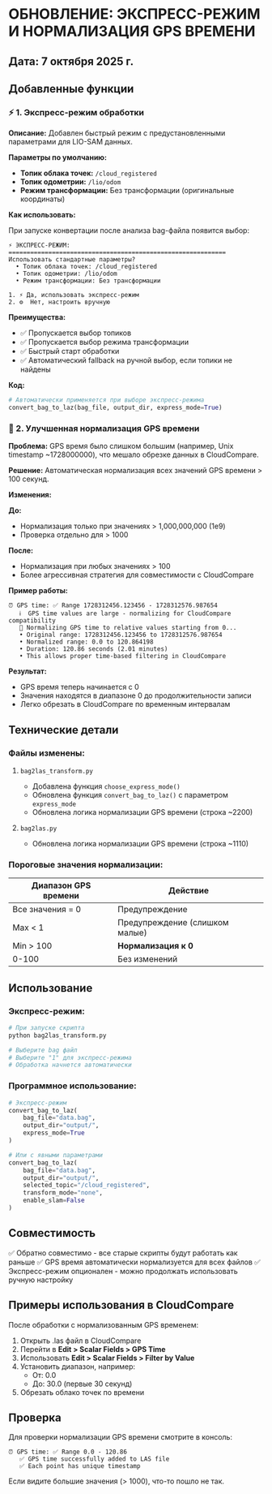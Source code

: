 # ОБНОВЛЕНИЕ: ЭКСПРЕСС-РЕЖИМ И НОРМАЛИЗАЦИЯ GPS ВРЕМЕНИ

## Дата: 7 октября 2025 г.

## Добавленные функции

### ⚡ 1. Экспресс-режим обработки

**Описание:** Добавлен быстрый режим с предустановленными параметрами для LIO-SAM данных.

**Параметры по умолчанию:**
- **Топик облака точек:** `/cloud_registered`
- **Топик одометрии:** `/lio/odom`
- **Режим трансформации:** Без трансформации (оригинальные координаты)

**Как использовать:**

При запуске конвертации после анализа bag-файла появится выбор:

```
⚡ ЭКСПРЕСС-РЕЖИМ:
============================================================
Использовать стандартные параметры?
  • Топик облака точек: /cloud_registered
  • Топик одометрии: /lio/odom
  • Режим трансформации: Без трансформации

1. ⚡ Да, использовать экспресс-режим
2. ⚙️  Нет, настроить вручную
```

**Преимущества:**
- ✅ Пропускается выбор топиков
- ✅ Пропускается выбор режима трансформации
- ✅ Быстрый старт обработки
- ✅ Автоматический fallback на ручной выбор, если топики не найдены

**Код:**
```python
# Автоматически применяется при выборе экспресс-режима
convert_bag_to_laz(bag_file, output_dir, express_mode=True)
```

### 🔧 2. Улучшенная нормализация GPS времени

**Проблема:** GPS время было слишком большим (например, Unix timestamp ~1728000000), что мешало обрезке данных в CloudCompare.

**Решение:** Автоматическая нормализация всех значений GPS времени > 100 секунд.

**Изменения:**

**До:**
- Нормализация только при значениях > 1,000,000,000 (1e9)
- Проверка отдельно для > 1000

**После:**
- Нормализация при любых значениях > 100
- Более агрессивная стратегия для совместимости с CloudCompare

**Пример работы:**

```
⏰ GPS time: ✅ Range 1728312456.123456 - 1728312576.987654
   ℹ️  GPS time values are large - normalizing for CloudCompare compatibility
   🔄 Normalizing GPS time to relative values starting from 0...
   • Original range: 1728312456.123456 to 1728312576.987654
   • Normalized range: 0.0 to 120.864198
   • Duration: 120.86 seconds (2.01 minutes)
   • This allows proper time-based filtering in CloudCompare
```

**Результат:**
- GPS время теперь начинается с 0
- Значения находятся в диапазоне 0 до продолжительности записи
- Легко обрезать в CloudCompare по временным интервалам

## Технические детали

### Файлы изменены:
1. `bag2las_transform.py`
   - Добавлена функция `choose_express_mode()`
   - Обновлена функция `convert_bag_to_laz()` с параметром `express_mode`
   - Обновлена логика нормализации GPS времени (строка ~2200)

2. `bag2las.py`
   - Обновлена логика нормализации GPS времени (строка ~1110)

### Пороговые значения нормализации:

| Диапазон GPS времени | Действие |
|---------------------|----------|
| Все значения = 0 | Предупреждение |
| Max < 1 | Предупреждение (слишком малые) |
| Min > 100 | **Нормализация к 0** |
| 0-100 | Без изменений |

## Использование

### Экспресс-режим:

```bash
# При запуске скрипта
python bag2las_transform.py

# Выберите bag файл
# Выберите "1" для экспресс-режима
# Обработка начнется автоматически
```

### Программное использование:

```python
# Экспресс-режим
convert_bag_to_laz(
    bag_file="data.bag",
    output_dir="output/",
    express_mode=True
)

# Или с явными параметрами
convert_bag_to_laz(
    bag_file="data.bag",
    output_dir="output/",
    selected_topic="/cloud_registered",
    transform_mode="none",
    enable_slam=False
)
```

## Совместимость

✅ Обратно совместимо - все старые скрипты будут работать как раньше
✅ GPS время автоматически нормализуется для всех файлов
✅ Экспресс-режим опционален - можно продолжать использовать ручную настройку

## Примеры использования в CloudCompare

После обработки с нормализованным GPS временем:

1. Открыть .las файл в CloudCompare
2. Перейти в **Edit > Scalar Fields > GPS Time**
3. Использовать **Edit > Scalar Fields > Filter by Value**
4. Установить диапазон, например:
   - От: 0.0
   - До: 30.0 (первые 30 секунд)
5. Обрезать облако точек по времени

## Проверка

Для проверки нормализации GPS времени смотрите в консоль:

```
⏰ GPS time: ✅ Range 0.0 - 120.86
   ✅ GPS time successfully added to LAS file
   ✅ Each point has unique timestamp
```

Если видите большие значения (> 1000), что-то пошло не так.